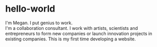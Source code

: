 # hello-world
I'm Megan. I put genius to work. 
<br> I'm a collaboration consultant. I work with artists, scientists and entrepreneurs to form new companies or launch innovation projects in existing companies. This is my first time developing a website.
